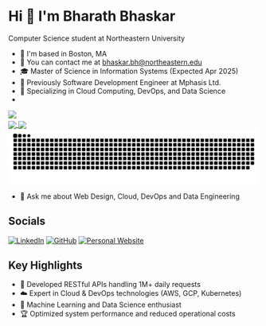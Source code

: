 # Hi 👋 I'm Bharath Bhaskar

Computer Science student at Northeastern University

- 📍 I'm based in Boston, MA
- 📧 You can contact me at bhaskar.bh@northeastern.edu
- 🎓 Master of Science in Information Systems (Expected Apr 2025)
- 💼 Previously Software Development Engineer at Mphasis Ltd.
- 🌟 Specializing in Cloud Computing, DevOps, and Data Science
- 
![](https://komarev.com/ghpvc/?username=bharathbhaskr&color=blueviolet)
<br/>
<a href="https://github.com/bharathbhaskr">
 <img height=200 align="center" src="https://github-readme-stats.vercel.app/api?username=bharathbhaskr&theme=neon"/>
</a>
<a href="https://github.com/bharathbhaskr">
 <img height=200 align="center" src="https://github-readme-stats.vercel.app/api/top-langs/?username=bharathbhaskr&langs_count=8&theme=neon&layout=compact" />
</a>
<img src="https://raw.githubusercontent.com/bharathbhaskr/bharathbhaskr/refs/heads/main/output/snake.svg" alt="Snake animation" />

- 💬 Ask me about Web Design, Cloud, DevOps and Data Engineering
  
## Socials

[![LinkedIn](https://img.shields.io/badge/LinkedIn-0077B5?style=for-the-badge&logo=linkedin&logoColor=white)](https://linkedin.com/in/bharathbhaskar99)
[![GitHub](https://img.shields.io/badge/GitHub-100000?style=for-the-badge&logo=github&logoColor=white)](https://github.com/bharathbhaskr)
[![Personal Website](https://img.shields.io/badge/website-000000?style=for-the-badge&logo=About.me&logoColor=white)](https://bharathbhaskr.github.io)

## Key Highlights

- 🚀 Developed RESTful APIs handling 1M+ daily requests
- ☁️ Expert in Cloud & DevOps technologies (AWS, GCP, Kubernetes)
- 🤖 Machine Learning and Data Science enthusiast
- 🏆 Optimized system performance and reduced operational costs
